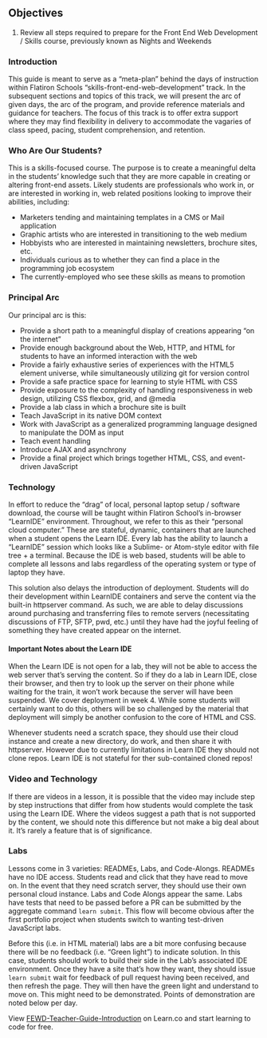 ## Objectives

1. Review all steps required to prepare for the Front End Web Development / Skills course, previously known as Nights and Weekends

### Introduction

This guide is meant to serve as a “meta-plan” behind the days of instruction within Flatiron Schools “skills-front-end-web-development” track. In the subsequent sections and topics of this track, we will present the arc of given days, the arc of the program, and provide reference materials and guidance for teachers.  The focus of this track is to offer extra support where they may find flexibility in delivery to accommodate the vagaries of class speed, pacing, student comprehension, and retention.

### Who Are Our Students?

This is a skills-focused course. The purpose is to create a meaningful delta in the students’ knowledge such that they are more capable in creating or altering front-end assets. Likely students are professionals who work in, or are interested in working in, web related positions looking to improve their abilities, including:

* Marketers tending and maintaining templates in a CMS or Mail application
* Graphic artists who are interested in transitioning to the web medium
* Hobbyists who are interested in maintaining newsletters, brochure sites, etc.
* Individuals curious as to whether they can find a place in the programming job ecosystem
* The currently-employed who see these skills as means to promotion

### Principal Arc

Our principal arc is this:

* Provide a short path to a meaningful display of creations appearing “on the internet”
* Provide enough background about the Web, HTTP, and HTML for students to have an informed interaction with the web
* Provide a fairly exhaustive series of experiences with the HTML5 element universe, while simultaneously utilizing git for version control
* Provide a safe practice space for learning to style HTML with CSS
* Provide exposure to the complexity of handling responsiveness in web design, utilizing CSS flexbox, grid, and @media
* Provide a lab class in which a brochure site is built
* Teach JavaScript in its native DOM context
* Work with JavaScript as a generalized programming language designed to manipulate the DOM as input
* Teach event handling
* Introduce AJAX and asynchrony
* Provide a final project which brings together HTML, CSS, and event-driven JavaScript

### Technology

In effort to reduce the “drag” of local, personal laptop setup / software download, the course will be taught within Flatiron School’s in-browser “LearnIDE” environment. Throughout, we refer to this as their “personal cloud computer.” These are stateful, dynamic, containers that are launched when a student opens the Learn IDE. Every lab has the ability to launch a “LearnIDE” session which looks like a Sublime- or Atom-style editor with file tree + a terminal. Because the IDE is web based, students will be able to complete all lessons and labs regardless of the operating system or type of laptop they have.

This solution also delays the introduction of deployment. Students will do their development within LearnIDE containers and serve the content via the built-in httpserver command. As such, we are able to delay discussions around purchasing and transferring files to remote servers (necessitating discussions of FTP, SFTP, pwd, etc.) until they have had the joyful feeling of something they have created appear on the internet.

#### Important Notes about the Learn IDE

When the Learn IDE is not open for a lab, they will not be able to access the web server that’s serving the content. So if they do a lab in Learn IDE, close their browser, and then try to look up the server on their phone while waiting for the train, it won’t work because the server will have been suspended. We cover deployment in week 4. While some students will certainly want to do this, others will be so challenged by the material that deployment will simply be another confusion to the core of HTML and CSS.

Whenever students need a scratch space, they should use their cloud instance and create a new directory, do work, and then share it with httpserver. However due to currently limitations in Learn IDE they should not clone repos. Learn IDE is not stateful for ther sub-contained cloned repos!

### Video and Technology

If there are videos in a lesson, it is possible that the video may include step by step instructions that differ from how students would complete the task using the Learn IDE.  Where the videos suggest a path that is not supported by the content, we should note this difference but not make a big deal about it. It’s rarely a feature that is of significance.

### Labs

Lessons come in 3 varieties: READMEs, Labs, and Code-Alongs. READMEs have no IDE access. Students read and click that they have read to move on. In the event that they need scratch server, they should use their own personal cloud instance. Labs and Code Alongs appear the same. Labs have tests that need to be passed before a PR can be submitted by the aggregate command `learn submit`. This flow will become obvious after the first portfolio project when students switch to wanting test-driven JavaScript labs. 

Before this (i.e. in HTML material) labs are a bit more confusing because there will be no feedback (i.e. “Green light”) to indicate solution. In this case, students should work to build their side in the Lab’s associated IDE environment. Once they have a site that’s how they want, they should issue `learn submit` wait for feedback of pull request having been received, and then refresh the page. They will then have the green light and understand to move on. This might need to be demonstrated. Points of demonstration are noted below per day.


<p class='util--hide'>View <a href='https://learn.co/lessons/fewd-teacher-guide-introduction'>FEWD-Teacher-Guide-Introduction</a> on Learn.co and start learning to code for free.</p>
